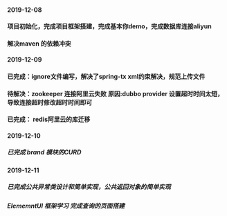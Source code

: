 #### 2019-12-08
#### 项目初始化，完成项目框架搭建，完成基本你demo，完成数据库连接aliyun
#### 解决maven 的依赖冲突
#### 2019-12-09 
#### 已完成：ignore文件编写，解决了spring-tx xml约束解决，规范上传文件
#### 待解决：zookeeper 连接阿里云失败  原因:dubbo provider 设置超时时间太短，导致连接超时修改超时时间即可
#### 已完成： redis阿里云的库迁移
#### 2019-12-10
##### 已完成 brand 模块的CURD
#### 2019-12-11
##### 已完成公共异常类设计和简单实现，公共返回对象的简单实现
#####  ElememntUI 框架学习 完成查询的页面搭建

